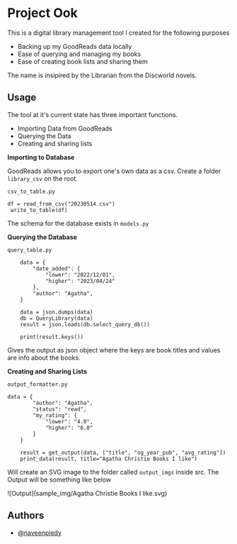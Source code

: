 
# Project Ook

This is a digital library management tool I created for the following purposes

- Backing up my GoodReads data locally
- Ease of querying and managing my books
- Ease of creating book lists and sharing them

The name is insipired by the Librarian from the Discworld novels. 

## Usage

The tool at it's current state has three important functions. 

- Importing Data from GoodReads
- Querying the Data
- Creating and sharing lists

__Importing to Database__

GoodReads allows you to export one's own data as a csv. Create a folder `library_csv` on the root. 

`csv_to_table.py`

```    
df = read_from_csv("20230514.csv")
 write_to_table(df)
```

The schema for the database exists in `models.py`

__Querying the Database__

`query_table.py`

```
    data = {
        "date_added": {
            "lower": "2022/12/01",
            "higher": "2023/04/24"
        },
        "author": "Agatha",
    }

    data = json.dumps(data)
    db = QueryLibrary(data)
    result = json.loads(db.select_query_db())

    print(result.keys())
```

Gives the output as json object where the keys are book titles and values are info about the books. 

__Creating and Sharing Lists__

`output_formatter.py`

```
data = {
        "author": "Agatha",
        "status": "read",
        "my_rating": {
            "lower": "4.0",
            "higher": "6.0"
        }
    }

    result = get_output(data, ["title", "og_year_pub", "avg_rating"])
    print_data(result, title="Agatha Christie Books I like")
```

Will create an SVG image to the folder called `output_imgs` inside src. The Output will be something like below

![Output](sample_img/Agatha Christie Books I like.svg)
## Authors

- [@naveenpiedy](https://github.com/naveenpiedy)

